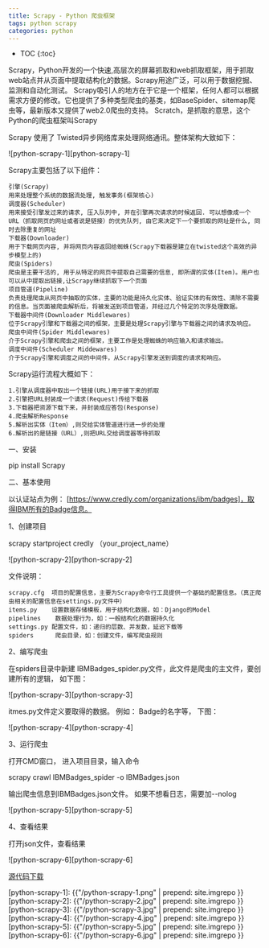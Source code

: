 ```yaml
---
title: Scrapy - Python 爬虫框架
tags: python scrapy
categories: python
---
```


* TOC
{:toc}

Scrapy，Python开发的一个快速,高层次的屏幕抓取和web抓取框架，用于抓取web站点并从页面中提取结构化的数据。Scrapy用途广泛，可以用于数据挖掘、监测和自动化测试。
Scrapy吸引人的地方在于它是一个框架，任何人都可以根据需求方便的修改。它也提供了多种类型爬虫的基类，如BaseSpider、sitemap爬虫等，最新版本又提供了web2.0爬虫的支持。
Scratch，是抓取的意思，这个Python的爬虫框架叫Scrapy

Scrapy 使用了 Twisted异步网络库来处理网络通讯。整体架构大致如下：

![python-scrapy-1][python-scrapy-1]

Scrapy主要包括了以下组件：

    引擎(Scrapy)
    用来处理整个系统的数据流处理, 触发事务(框架核心)
    调度器(Scheduler)
    用来接受引擎发过来的请求, 压入队列中, 并在引擎再次请求的时候返回. 可以想像成一个URL（抓取网页的网址或者说是链接）的优先队列, 由它来决定下一个要抓取的网址是什么, 同时去除重复的网址
    下载器(Downloader)
    用于下载网页内容, 并将网页内容返回给蜘蛛(Scrapy下载器是建立在twisted这个高效的异步模型上的)
    爬虫(Spiders)
    爬虫是主要干活的, 用于从特定的网页中提取自己需要的信息, 即所谓的实体(Item)。用户也可以从中提取出链接,让Scrapy继续抓取下一个页面
    项目管道(Pipeline)
    负责处理爬虫从网页中抽取的实体，主要的功能是持久化实体、验证实体的有效性、清除不需要的信息。当页面被爬虫解析后，将被发送到项目管道，并经过几个特定的次序处理数据。
    下载器中间件(Downloader Middlewares)
    位于Scrapy引擎和下载器之间的框架，主要是处理Scrapy引擎与下载器之间的请求及响应。
    爬虫中间件(Spider Middlewares)
    介于Scrapy引擎和爬虫之间的框架，主要工作是处理蜘蛛的响应输入和请求输出。
    调度中间件(Scheduler Middewares)
    介于Scrapy引擎和调度之间的中间件，从Scrapy引擎发送到调度的请求和响应。
    
Scrapy运行流程大概如下：

    1.引擎从调度器中取出一个链接(URL)用于接下来的抓取
    2.引擎把URL封装成一个请求(Request)传给下载器
    3.下载器把资源下载下来，并封装成应答包(Response)
    4.爬虫解析Response
    5.解析出实体（Item）,则交给实体管道进行进一步的处理
    6.解析出的是链接（URL）,则把URL交给调度器等待抓取
    
    
一、安装

pip install Scrapy

二、基本使用

以认证站点为例： [https://www.credly.com/organizations/ibm/badges]，取得IBM所有的Badge信息。

1、创建项目

scrapy startproject credly （your_project_name）

![python-scrapy-2][python-scrapy-2]

文件说明：

    scrapy.cfg  项目的配置信息，主要为Scrapy命令行工具提供一个基础的配置信息。（真正爬虫相关的配置信息在settings.py文件中）
    items.py    设置数据存储模板，用于结构化数据，如：Django的Model
    pipelines    数据处理行为，如：一般结构化的数据持久化
    settings.py 配置文件，如：递归的层数、并发数，延迟下载等
    spiders      爬虫目录，如：创建文件，编写爬虫规则

2、编写爬虫

在spiders目录中新建 IBMBadges_spider.py文件，此文件是爬虫的主文件，要创建所有的逻辑， 如下图：

![python-scrapy-3][python-scrapy-3]

itmes.py文件定义要取得的数据。 例如： Badge的名字等， 下图： 

![python-scrapy-4][python-scrapy-4]


3、运行爬虫

打开CMD窗口， 进入项目目录，输入命令

scrapy crawl IBMBadges_spider -o IBMBadges.json

输出爬虫信息到IBMBadges.json文件。 如果不想看日志，需要加--nolog

![python-scrapy-5][python-scrapy-5]

4、查看结果

打开json文件，查看结果

![python-scrapy-6][python-scrapy-6]


[源代码下载]


[https://www.credly.com/organizations/ibm/badges]: https://www.credly.com/organizations/ibm/badges
[源代码下载]: https://github.com/ThomasGJL/credly

[python-scrapy-1]: {{"/python-scrapy-1.png" | prepend: site.imgrepo }}
[python-scrapy-2]: {{"/python-scrapy-2.jpg" | prepend: site.imgrepo }}
[python-scrapy-3]: {{"/python-scrapy-3.jpg" | prepend: site.imgrepo }}
[python-scrapy-4]: {{"/python-scrapy-4.jpg" | prepend: site.imgrepo }}
[python-scrapy-5]: {{"/python-scrapy-5.jpg" | prepend: site.imgrepo }}
[python-scrapy-6]: {{"/python-scrapy-6.jpg" | prepend: site.imgrepo }}

